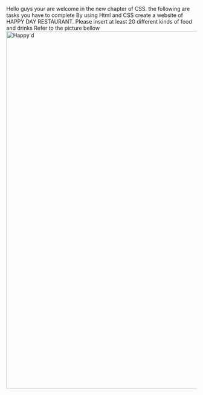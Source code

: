 Hello guys your are welcome in the new chapter of CSS. the following are tasks you have to complete
By using Html and CSS create a website of HAPPY DAY RESTAURANT.
Please insert at least 20 different kinds of food and drinks
Refer to the picture bellow
<img width="944" alt="Happy d" src="https://github.com/user-attachments/assets/8426108d-c92f-4ad6-bc84-94143bfb8651" />
